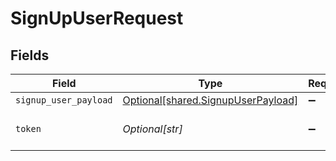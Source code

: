 # SignUpUserRequest


## Fields

| Field                                                                              | Type                                                                               | Required                                                                           | Description                                                                        |
| ---------------------------------------------------------------------------------- | ---------------------------------------------------------------------------------- | ---------------------------------------------------------------------------------- | ---------------------------------------------------------------------------------- |
| `signup_user_payload`                                                              | [Optional[shared.SignupUserPayload]](undefined/models/shared/signupuserpayload.md) | :heavy_minus_sign:                                                                 | N/A                                                                                |
| `token`                                                                            | *Optional[str]*                                                                    | :heavy_minus_sign:                                                                 | Invitation partner token                                                           |